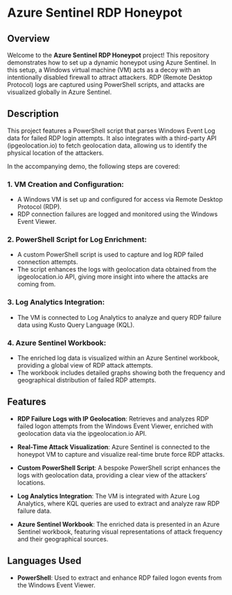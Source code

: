 # Azure Sentinel RDP Honeypot

## Overview
Welcome to the **Azure Sentinel RDP Honeypot** project! This repository demonstrates how to set up a dynamic honeypot using Azure Sentinel. In this setup, a Windows virtual machine (VM) acts as a decoy with an intentionally disabled firewall to attract attackers. RDP (Remote Desktop Protocol) logs are captured using PowerShell scripts, and attacks are visualized globally in Azure Sentinel.

## Description
This project features a PowerShell script that parses Windows Event Log data for failed RDP login attempts. It also integrates with a third-party API (ipgeolocation.io) to fetch geolocation data, allowing us to identify the physical location of the attackers.

In the accompanying demo, the following steps are covered:

### 1. VM Creation and Configuration:
- A Windows VM is set up and configured for access via Remote Desktop Protocol (RDP).
- RDP connection failures are logged and monitored using the Windows Event Viewer.

### 2. PowerShell Script for Log Enrichment:
- A custom PowerShell script is used to capture and log RDP failed connection attempts.
- The script enhances the logs with geolocation data obtained from the ipgeolocation.io API, giving more insight into where the attacks are coming from.

### 3. Log Analytics Integration:
- The VM is connected to Log Analytics to analyze and query RDP failure data using Kusto Query Language (KQL).

### 4. Azure Sentinel Workbook:
- The enriched log data is visualized within an Azure Sentinel workbook, providing a global view of RDP attack attempts.
- The workbook includes detailed graphs showing both the frequency and geographical distribution of failed RDP attempts.

## Features
- **RDP Failure Logs with IP Geolocation**: Retrieves and analyzes RDP failed logon attempts from the Windows Event Viewer, enriched with geolocation data via the ipgeolocation.io API.
  
- **Real-Time Attack Visualization**: Azure Sentinel is connected to the honeypot VM to capture and visualize real-time brute force RDP attacks.

- **Custom PowerShell Script**: A bespoke PowerShell script enhances the logs with geolocation data, providing a clear view of the attackers’ locations.

- **Log Analytics Integration**: The VM is integrated with Azure Log Analytics, where KQL queries are used to extract and analyze raw RDP failure data.

- **Azure Sentinel Workbook**: The enriched data is presented in an Azure Sentinel workbook, featuring visual representations of attack frequency and their geographical sources.

## Languages Used
- **PowerShell**: Used to extract and enhance RDP failed logon events from the Windows Event Viewer.
